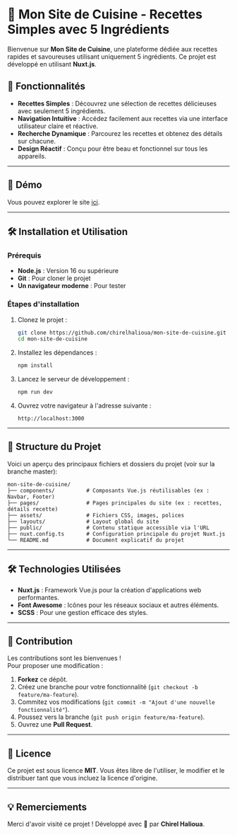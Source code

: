 # 🍴 Mon Site de Cuisine - Recettes Simples avec 5 Ingrédients

Bienvenue sur **Mon Site de Cuisine**, une plateforme dédiée aux recettes rapides et savoureuses utilisant uniquement 5 ingrédients. Ce projet est développé en utilisant **Nuxt.js**.

## 🌟 Fonctionnalités

- **Recettes Simples** : Découvrez une sélection de recettes délicieuses avec seulement 5 ingrédients.
- **Navigation Intuitive** : Accédez facilement aux recettes via une interface utilisateur claire et réactive.
- **Recherche Dynamique** : Parcourez les recettes et obtenez des détails sur chacune.
- **Design Réactif** : Conçu pour être beau et fonctionnel sur tous les appareils.

---

## 🚀 Démo

Vous pouvez explorer le site [ici](https://chirelhalioua.github.io/mon-site-de-cuisine).

---

## 🛠️ Installation et Utilisation

### Prérequis

- **Node.js** : Version 16 ou supérieure
- **Git** : Pour cloner le projet
- **Un navigateur moderne** : Pour tester

### Étapes d'installation

1. Clonez le projet :
   ```bash
   git clone https://github.com/chirelhalioua/mon-site-de-cuisine.git
   cd mon-site-de-cuisine
   ```

2. Installez les dépendances :
   ```bash
   npm install
   ```

3. Lancez le serveur de développement :
   ```bash
   npm run dev
   ```

4. Ouvrez votre navigateur à l'adresse suivante :  
   ```
   http://localhost:3000
   ```

---

## 📂 Structure du Projet

Voici un aperçu des principaux fichiers et dossiers du projet (voir sur la branche master):

```
mon-site-de-cuisine/
├── components/          # Composants Vue.js réutilisables (ex : Navbar, Footer)
├── pages/               # Pages principales du site (ex : recettes, détails recette)
├── assets/              # Fichiers CSS, images, polices
├── layouts/             # Layout global du site
├── public/              # Contenu statique accessible via l'URL
├── nuxt.config.ts       # Configuration principale du projet Nuxt.js
└── README.md            # Document explicatif du projet
```

---

## 🛠️ Technologies Utilisées

- **Nuxt.js** : Framework Vue.js pour la création d'applications web performantes.
- **Font Awesome** : Icônes pour les réseaux sociaux et autres éléments.
- **SCSS** : Pour une gestion efficace des styles.

---

## 🤝 Contribution

Les contributions sont les bienvenues !  
Pour proposer une modification :

1. **Forkez** ce dépôt.
2. Créez une branche pour votre fonctionnalité (`git checkout -b feature/ma-feature`).
3. Commitez vos modifications (`git commit -m "Ajout d'une nouvelle fonctionnalité"`).
4. Poussez vers la branche (`git push origin feature/ma-feature`).
5. Ouvrez une **Pull Request**.

---

## 📝 Licence

Ce projet est sous licence **MIT**. Vous êtes libre de l'utiliser, le modifier et le distribuer tant que vous incluez la licence d'origine.

---

## 💡 Remerciements

Merci d'avoir visité ce projet ! Développé avec 💚 par **Chirel Halioua**.
